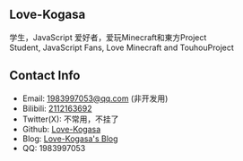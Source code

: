 ## Love-Kogasa
学生，JavaScript 爱好者，爱玩Minecraft和東方Project  
Student, JavaScript Fans, Love Minecraft and TouhouProject

## Contact Info
* Email: 1983997053@qq.com (非开发用)
* Bilibili: [2112163692](https://b23.tv/qT3EQ3j)
* Twitter(X): 不常用，不挂了
* Github: [Love-Kogasa](https://github.com/Love-Kogasa)
* Blog: [Love-Kogasa's Blog](https://blog.lovekogasa.is-a.dev/)
* QQ: 1983997053

<!---
Love-Kogasa/Love-Kogasa is a ✨ special ✨ repository because its `README.md` (this file) appears on your GitHub profile.
You can click the Preview link to take a look at your changes.
--->
